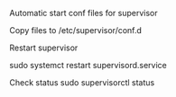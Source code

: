 Automatic start conf files for supervisor

Copy files to /etc/supervisor/conf.d

Restart supervisor

sudo systemct restart supervisord.service

Check status
sudo supervisorctl status